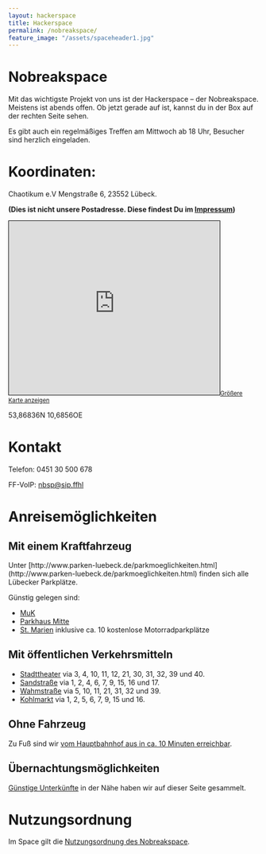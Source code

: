 ```yaml
---
layout: hackerspace
title: Hackerspace
permalink: /nobreakspace/
feature_image: "/assets/spaceheader1.jpg"
---
```

<h1>Nobreakspace</h1>
Mit das wichtigste Projekt von uns ist der Hackerspace – der Nobreakspace. Meistens ist abends offen. Ob jetzt gerade auf ist, kannst du in der Box auf der rechten Seite sehen.

Es gibt auch ein regelmäßiges Treffen am Mittwoch ab 18 Uhr, Besucher sind herzlich eingeladen.

<h1>Koordinaten:</h1>
Chaotikum e.V
Mengstraße 6,
23552 Lübeck.

<b>(Dies ist nicht unsere Postadresse. Diese findest Du im <a href="/impressum">Impressum</a>)</b>

<iframe width="425" height="350" frameborder="0" scrolling="no" marginheight="0" marginwidth="0" src="http://www.openstreetmap.org/export/embed.html?bbox=10.684040486812593%2C53.86783103405688%2C10.687232315540314%2C53.86885113060123&amp;layer=mapnik&amp;marker=53.86834029466619%2C10.685636401176453" style="border: 1px solid black"></iframe><small><a href="http://www.openstreetmap.org/?mlat=53.86834&amp;mlon=10.68564#map=19/53.86834/10.68564">Größere Karte anzeigen</a></small>
<p>53,86836N 10,6856OE</p>

<h1>Kontakt</h1>

Telefon: 0451 30 500 678

FF-VoIP: nbsp@sip.ffhl

<h1>Anreisemöglichkeiten</h1>
<h2>Mit einem Kraftfahrzeug</h2>
Unter [http://www.parken-luebeck.de/parkmoeglichkeiten.html](http://www.parken-luebeck.de/parkmoeglichkeiten.html) finden sich alle Lübecker Parkplätze.

Günstig gelegen sind:

 - [MuK](http://www.parken-luebeck.de/parkmoeglichkeiten/parking-detail/muk.html)
 - [Parkhaus Mitte](http://www.parken-luebeck.de/parkmoeglichkeiten/parking-detail/mitte.html)
 - [St. Marien](http://www.parken-luebeck.de/parkmoeglichkeiten/parking-detail/st-marien.html) inklusive ca. 10 kostenlose Motorradparkplätze

<h2>Mit öffentlichen Verkehrsmitteln</h2>

 - [Stadttheater](http://www.openstreetmap.org/?mlat=53.86964&mlon=10.68631#map=18/53.86964/10.68631&layers=T) via 3, 4, 10, 11, 12, 21, 30, 31, 32, 39 und 40.
 - [Sandstraße](http://www.openstreetmap.org/?mlat=53.86535&mlon=10.68507#map=18/53.86535/10.68507&layers=T) via 1, 2, 4, 6, 7, 9, 15, 16 und 17.
 - [Wahmstraße](http://www.openstreetmap.org/?mlat=53.86562&mlon=10.68599#map=18/53.86562/10.68599&layers=T) via 5, 10, 11, 21, 31, 32 und 39.
 - [Kohlmarkt](http://www.openstreetmap.org/?mlat=53.86618&mlon=10.68464#map=18/53.86618/10.68464&layers=T) via 1, 2, 5, 6, 7, 9, 15 und 16.

<h2>Ohne Fahrzeug</h2>

Zu Fuß sind wir [vom Hauptbahnhof aus in ca. 10 Minuten erreichbar](http://www.openstreetmap.org/directions?engine=mapquest_foot&route=53.8670%2C10.6707%3B53.8684%2C10.6856#map=16/53.8671/10.6785).

<h2>Übernachtungsmöglichkeiten</h2>

[Günstige Unterkünfte](https://chaotikum.org/hackerspace:unterkuenfte) in der Nähe haben wir auf dieser Seite gesammelt.

<h1>Nutzungsordnung</h1>

Im Space gilt die [Nutzungsordnung des Nobreakspace](https://chaotikum.org/offizielles:nutzungsordnung).
